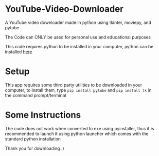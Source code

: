 # YouTube-Video-Downloader
A YouTube video downloader made in python using tkinter, moviepy, and pytube

The Code can ONLY be used for personal use and educational purposes

This code requires python to be installed in your computer, python can be installed [here](https://www.python.org/downloads)

# Setup
This app requires some third party utilities to be downloaded in your computer, to install them, type `pip install pytube` and `pip install tk` in the command prompt/terminal

# Some Instructions
The code does not work when converted to exe using pyinstaller, thus it is recommended to launch it using python launcher which comes with the standard python installation

Thank you for downloading :)
